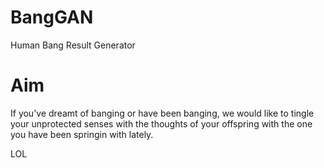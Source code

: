 # BangGAN

Human Bang Result Generator

# Aim

If you've dreamt of banging or have been banging, we would like to tingle your unprotected senses 
with the thoughts of your offspring with the one you have been springin with lately.

LOL
